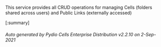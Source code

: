 






This service provides all CRUD operations for managing Cells (folders shared across users) and Public Links (externally accessed)

[:summary]

###### Auto generated by Pydio Cells Enterprise Distribution v2.2.10 on 2-Sep-2021
